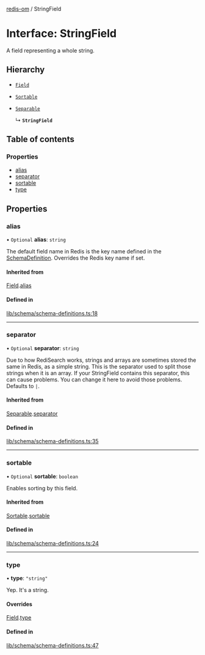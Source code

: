 [redis-om](../README.md) / StringField

# Interface: StringField

A field representing a whole string.

## Hierarchy

- [`Field`](Field.md)

- [`Sortable`](Sortable.md)

- [`Separable`](Separable.md)

  ↳ **`StringField`**

## Table of contents

### Properties

- [alias](StringField.md#alias)
- [separator](StringField.md#separator)
- [sortable](StringField.md#sortable)
- [type](StringField.md#type)

## Properties

### alias

• `Optional` **alias**: `string`

The default field name in Redis is the key name defined in the
[SchemaDefinition](../README.md#schemadefinition). Overrides the Redis key name if set.

#### Inherited from

[Field](Field.md).[alias](Field.md#alias)

#### Defined in

[lib/schema/schema-definitions.ts:18](https://github.com/redis/redis-om-node/blob/0843d26/lib/schema/schema-definitions.ts#L18)

___

### separator

• `Optional` **separator**: `string`

Due to how RediSearch works, strings and arrays are sometimes stored the same in Redis, as a
simple string. This is the separator used to split those strings when it is an array. If your
StringField contains this separator, this can cause problems. You can change it here to avoid
those problems. Defaults to `|`.

#### Inherited from

[Separable](Separable.md).[separator](Separable.md#separator)

#### Defined in

[lib/schema/schema-definitions.ts:35](https://github.com/redis/redis-om-node/blob/0843d26/lib/schema/schema-definitions.ts#L35)

___

### sortable

• `Optional` **sortable**: `boolean`

Enables sorting by this field.

#### Inherited from

[Sortable](Sortable.md).[sortable](Sortable.md#sortable)

#### Defined in

[lib/schema/schema-definitions.ts:24](https://github.com/redis/redis-om-node/blob/0843d26/lib/schema/schema-definitions.ts#L24)

___

### type

• **type**: ``"string"``

Yep. It's a string.

#### Overrides

[Field](Field.md).[type](Field.md#type)

#### Defined in

[lib/schema/schema-definitions.ts:47](https://github.com/redis/redis-om-node/blob/0843d26/lib/schema/schema-definitions.ts#L47)
